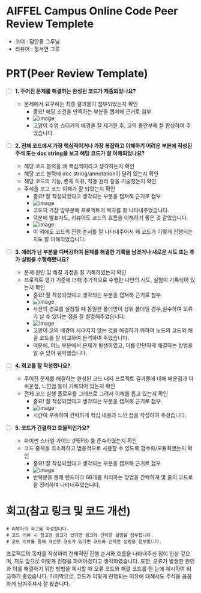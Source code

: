 # AIFFEL Campus Online Code Peer Review Templete
- 코더 : 담안용 그루님
- 리뷰어 : 정서연 그루


# PRT(Peer Review Template)
- [ ]  **1. 주어진 문제를 해결하는 완성된 코드가 제출되었나요?**
    - 문제에서 요구하는 최종 결과물이 첨부되었는지 확인
        - 중요! 해당 조건을 만족하는 부분을 캡쳐해 근거로 첨부
        - ![image](https://github.com/user-attachments/assets/53c45d24-6e6d-453c-8328-2fb5055c8673)
        - 고양이 수염 스티커의 배경을 잘 제거한 후, 코의 중안부에 잘 합성하여 주었습니다.

    
- [ ]  **2. 전체 코드에서 가장 핵심적이거나 가장 복잡하고 이해하기 어려운 부분에 작성된 
주석 또는 doc string을 보고 해당 코드가 잘 이해되었나요?**
    - 해당 코드 블럭을 왜 핵심적이라고 생각하는지 확인
    - 해당 코드 블럭에 doc string/annotation이 달려 있는지 확인
    - 해당 코드의 기능, 존재 이유, 작동 원리 등을 기술했는지 확인
    - 주석을 보고 코드 이해가 잘 되었는지 확인
        - 중요! 잘 작성되었다고 생각되는 부분을 캡쳐해 근거로 첨부
        - ![image](https://github.com/user-attachments/assets/bc6f243f-3a26-4938-af0c-ef93398381cf)
        - 코드의 가장 앞부분에 프로젝트의 목차를 잘 나타내주었습니다.
        - 덕분에 발표자도, 리뷰어도 코드의 흐름을 이해하기 좋은 것 같았습니다.
        - ![image](https://github.com/user-attachments/assets/c78d3c05-345f-4223-ae81-5c65c5a679de)
        - 이 외에도 코드의 진행 순서를 잘 나타내주어서 왜 코드가 이렇게 진행되는지도 잘 이해되었습니다.


        
- [ ]  **3. 에러가 난 부분을 디버깅하여 문제를 해결한 기록을 남겼거나
새로운 시도 또는 추가 실험을 수행해봤나요?**
    - 문제 원인 및 해결 과정을 잘 기록하였는지 확인
    - 프로젝트 평가 기준에 더해 추가적으로 수행한 나만의 시도, 
    실험이 기록되어 있는지 확인
        - 중요! 잘 작성되었다고 생각되는 부분을 캡쳐해 근거로 첨부
        - ![image](https://github.com/user-attachments/assets/2ec90eb5-78ea-4ff1-a886-7c0184b46a5c)
        - 사진의 경로를 설정할 때 동일한 폴더명이 상위 폴더일 경우,실수하여 오류가 날 수 있다는 점을 잘 설명해주었습니다.
        - ![image](https://github.com/user-attachments/assets/bf9342c0-1e05-458e-9651-1edf071b3d04)
        - 고양이 코의 배경이 사라지지 않는 것을 해결하기 위하여 노드의 코드와 해결 코드를 잘 비교하여 분석하여 주었습니다.
        - 덕분에, 어느 부분에서 문제가 발생하였고, 이를 간단하게 해결하는 방법을 알 수 있어 유익했습니다.


        
- [ ]  **4. 회고를 잘 작성했나요?**
    - 주어진 문제를 해결하는 완성된 코드 내지 프로젝트 결과물에 대해
    배운점과 아쉬운점, 느낀점 등이 기록되어 있는지 확인
    - 전체 코드 실행 플로우를 그래프로 그려서 이해를 돕고 있는지 확인
        - 중요! 잘 작성되었다고 생각되는 부분을 캡쳐해 근거로 첨부
        - ![image](https://github.com/user-attachments/assets/7facd494-4d38-4759-89dc-0603449be82d)
        - 시간이 부족하여 간략하게 핵심 내용과 느낀 점을 작성하여 주셨습니다.

        
- [ ]  **5. 코드가 간결하고 효율적인가요?**
    - 파이썬 스타일 가이드 (PEP8) 를 준수하였는지 확인
    - 코드 중복을 최소화하고 범용적으로 사용할 수 있도록 함수화/모듈화했는지 확인
        - 중요! 잘 작성되었다고 생각되는 부분을 캡쳐해 근거로 첨부
        - ![image](https://github.com/user-attachments/assets/ab561388-85f3-49c4-8bb1-502181c526fb)
        - 반복문을 통해 랜드마크 68개를 처리하는 방법을 간략하게 몇 줄의 코드로 잘 정리하여 나타내주었습니다,



# 회고(참고 링크 및 코드 개선)
```
# 리뷰어의 회고를 작성합니다.
# 코드 리뷰 시 참고한 링크가 있다면 링크와 간략한 설명을 첨부합니다.
# 코드 리뷰를 통해 개선한 코드가 있다면 코드와 간략한 설명을 첨부합니다.
```
프로젝트의 목차를 작성하여 전체적인 진행 순서와 흐름을 나타내주신 점이 인상 깊으며,
저도 앞으로 이렇게 진행을 하여야겠다고 생각하였습니다.
또한, 오류가 발생한 원인과 이를 해결하기 위한 방법을 제시할 때
오류 코드와 해결 코드를 한 눈에 제시하여 비교하기 좋았습니다.
마지막으로, 코드가 이렇게 진행되는 이유에 대해서도 주석을 꼼꼼하게 남겨주셔서 잘 봤습니다.
